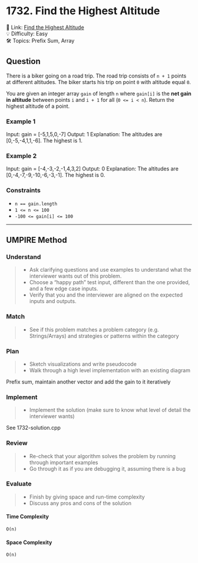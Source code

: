 # 1732. Find the Highest Altitude

🔗 Link: [Find the Highest Altitude](https://leetcode.com/problems/find-the-highest-altitude/description/)<br>
💡 Difficulty: Easy<br>
🛠️ Topics: Prefix Sum, Array<br>

## Question

There is a biker going on a road trip. The road trip consists of `n + 1` points at different altitudes. The biker starts his trip on point `0` with altitude equal `0`.

You are given an integer array `gain` of length `n` where `gain[i]` is the **net gain in altitude** between points `i`​​​​​​ and `i + 1` for all (`0 <= i < n`). Return the highest altitude of a point.

### Example 1

Input: gain = [-5,1,5,0,-7]
Output: 1
Explanation: The altitudes are [0,-5,-4,1,1,-6]. The highest is 1.

### Example 2

Input: gain = [-4,-3,-2,-1,4,3,2]
Output: 0
Explanation: The altitudes are [0,-4,-7,-9,-10,-6,-3,-1]. The highest is 0.

### Constraints

* `n == gain.length`
* `1 <= n <= 100`
* `-100 <= gain[i] <= 100`

---

## UMPIRE Method

### Understand

> - Ask clarifying questions and use examples to understand what the interviewer wants out of this problem.
> - Choose a “happy path” test input, different than the one provided, and a few edge case inputs. 
> - Verify that you and the interviewer are aligned on the expected inputs and outputs.

### Match
> - See if this problem matches a problem category (e.g. Strings/Arrays) and strategies or patterns within the category

### Plan
> - Sketch visualizations and write pseudocode
> - Walk through a high level implementation with an existing diagram

Prefix sum, maintain another vector and add the gain to it iteratively

### Implement
> - Implement the solution (make sure to know what level of detail the interviewer wants)

See 1732-solution.cpp

### Review
> - Re-check that your algorithm solves the problem by running through important examples
> - Go through it as if you are debugging it, assuming there is a bug

### Evaluate
> - Finish by giving space and run-time complexity
> - Discuss any pros and cons of the solution

#### Time Complexity

`O(n)`

#### Space Complexity

`O(n)`